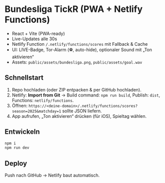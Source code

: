 
# Bundesliga TickR (PWA + Netlify Functions)

- React + Vite (PWA-ready)
- Live-Updates alle 30s
- Netlify Function `/.netlify/functions/scores` mit Fallback & Cache
- UI: LIVE-Badge, Tor-Alarm (⚽, auto-hide), optionaler Sound mit „Ton aktivieren“
- Assets: `public/assets/bundesliga.png`, `public/assets/goal.wav`

## Schnellstart
1. Repo hochladen (oder ZIP entpacken & per GitHub hochladen).
2. Netlify: **Import from Git** → Build command: `npm run build`, Publish: `dist`, Functions: `netlify/functions`.
3. Öffnen: `https://<deine-domain>/.netlify/functions/scores?season=2025&matchday=1` sollte JSON liefern.
4. App aufrufen, „Ton aktivieren“ drücken (für iOS), Spieltag wählen.

## Entwickeln
```bash
npm i
npm run dev
```

## Deploy
Push nach GitHub → Netlify baut automatisch.
